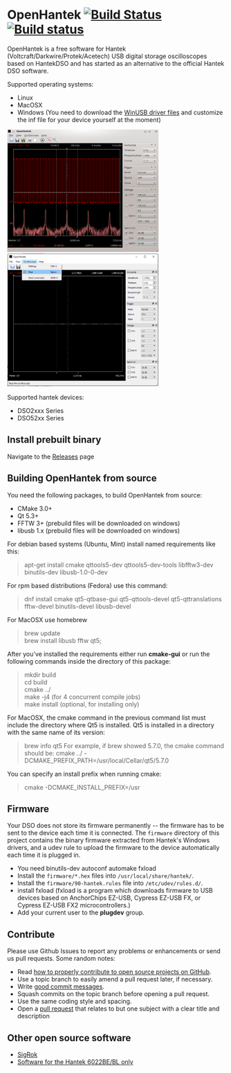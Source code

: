 # OpenHantek [![Build Status](https://travis-ci.org/OpenHantek/openhantek.svg?branch=master)](https://travis-ci.org/OpenHantek/openhantek) [![Build status](https://ci.appveyor.com/api/projects/status/9w4rd5r04ufqafr4/branch/master?svg=true)](https://ci.appveyor.com/project/davidgraeff/openhantek/branch/master)
OpenHantek is a free software for Hantek (Voltcraft/Darkwire/Protek/Acetech) USB digital storage oscilloscopes based on HantekDSO and has started as an alternative to the official Hantek DSO software.

Supported operating systems:
* Linux
* MacOSX
* Windows (You need to download the [WinUSB driver files](http://libusb-winusb-wip.googlecode.com/files/winusb%20driver.zip) and customize the inf file for your device yourself at the moment)

<img alt="Image of main window" width="350" src="doc/screenshot_mainwindow.png">
<img alt="Image of main window" width="350" src="doc/screenshot_mainwindow_win.png">

Supported hantek devices:
* DSO2xxx Series
* DSO52xx Series

## Install prebuilt binary
Navigate to the [Releases](https://github.com/OpenHantek/openhantek/releases) page 

## Building OpenHantek from source
You need the following packages, to build OpenHantek from source:
* CMake 3.0+
* Qt 5.3+
* FFTW 3+ (prebuild files will be downloaded on windows)
* libusb 1.x (prebuild files will be downloaded on windows)

For debian based systems (Ubuntu, Mint) install named requirements like this:
> apt-get install cmake qttools5-dev qttools5-dev-tools libfftw3-dev binutils-dev libusb-1.0-0-dev

For rpm based distributions (Fedora) use this command:
> dnf install cmake qt5-qtbase-gui qt5-qttools-devel qt5-qttranslations fftw-devel binutils-devel libusb-devel

For MacOSX use homebrew
> brew update <br>
> brew install libusb fftw qt5;

After you've installed the requirements either run **cmake-gui** or run the following commands inside the directory of this package:
> mkdir build <br>
> cd build <br>
> cmake ../ <br>
> make -j4 (for 4 concurrent compile jobs) <br>
> make install (optional, for installing only)

For MacOSX, the cmake command in the previous command list must include the directory where Qt5 is installed. Qt5 is installed in a directory with the same name of its version:
> brew info qt5
For example, if brew showed 5.7.0, the cmake command should be:
> cmake ../ -DCMAKE_PREFIX_PATH=/usr/local/Cellar/qt5/5.7.0

You can specify an install prefix when running cmake:
> cmake -DCMAKE_INSTALL_PREFIX=/usr

## Firmware
Your DSO does not store its firmware permanently -- the firmware has to be sent to the device each time it is connected. The `firmware` directory of this project contains the binary firmware extracted from Hantek's Windows drivers, and a udev rule to upload the firmware to the device automatically each time it is plugged in.

* You need binutils-dev autoconf automake fxload
* Install the `firmware/*.hex` files into `/usr/local/share/hantek/`.
* Install the `firmware/90-hantek.rules` file into `/etc/udev/rules.d/`.
* install fxload (fxload is a program which downloads firmware to USB  devices  based  on
       AnchorChips  EZ-USB, Cypress EZ-USB FX, or Cypress EZ-USB FX2 microcontrollers.)
* Add your current user to the **plugdev** group.

## Contribute
Please use Github Issues to report any problems or enhancements or send us pull requests. Some random notes:
   - Read [how to properly contribute to open source projects on GitHub][10].
   - Use a topic branch to easily amend a pull request later, if necessary.
   - Write [good commit messages][11].
   - Squash commits on the topic branch before opening a pull request.
   - Use the same coding style and spacing.
   - Open a [pull request][12] that relates to but one subject with a clear title and description
     
[10]: http://gun.io/blog/how-to-github-fork-branch-and-pull-request
[11]: http://tbaggery.com/2008/04/19/a-note-about-git-commit-messages.html
[12]: https://help.github.com/articles/using-pull-requests

## Other open source software
* [SigRok](www.sigrok.org)
* [Software for the Hantek 6022BE/BL only](http://pididu.com/wordpress/basicscope/)
